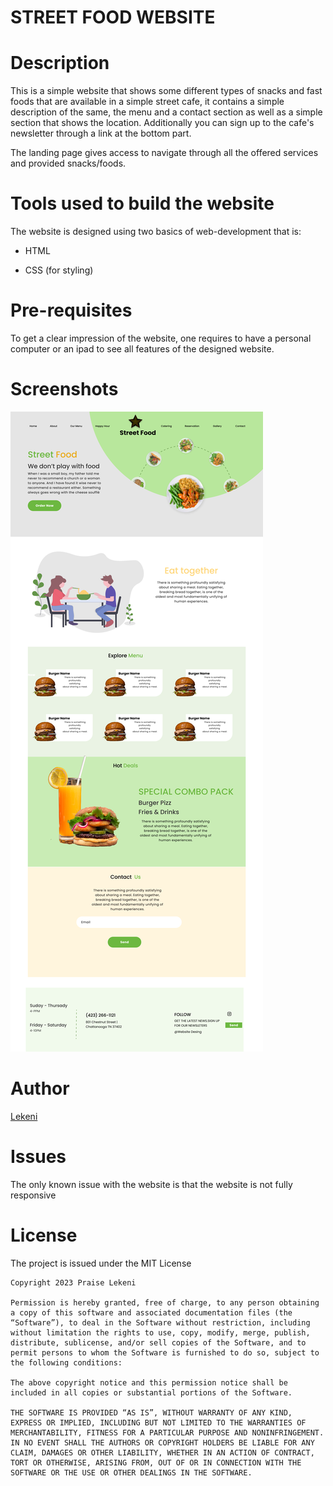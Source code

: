 # STREET FOOD WEBSITE

# Description

This is a simple website that shows some different types of snacks and fast foods that are available in a simple street cafe, it contains a simple description of the same, the menu and a contact section as well as a simple section that shows the location. Additionally you can sign up to the cafe's newsletter through a link at the bottom part.

The landing page gives access to navigate through all the offered services and provided snacks/foods.

# Tools used to build the website

The website is designed using two basics of web-development that is:

- HTML

- CSS (for styling)

# Pre-requisites

To get a clear impression of the website, one requires to have a personal computer or an ipad to see all features of the designed website.

# Screenshots

<img src="StreetFood.png">

# Author

[Lekeni](https://github.com/Lekeni)

# Issues

The only known issue with the website is that the website is not fully responsive

# License

The project is issued under the MIT License

```
Copyright 2023 Praise Lekeni

Permission is hereby granted, free of charge, to any person obtaining a copy of this software and associated documentation files (the “Software”), to deal in the Software without restriction, including without limitation the rights to use, copy, modify, merge, publish, distribute, sublicense, and/or sell copies of the Software, and to permit persons to whom the Software is furnished to do so, subject to the following conditions:

The above copyright notice and this permission notice shall be included in all copies or substantial portions of the Software.

THE SOFTWARE IS PROVIDED “AS IS”, WITHOUT WARRANTY OF ANY KIND, EXPRESS OR IMPLIED, INCLUDING BUT NOT LIMITED TO THE WARRANTIES OF MERCHANTABILITY, FITNESS FOR A PARTICULAR PURPOSE AND NONINFRINGEMENT. IN NO EVENT SHALL THE AUTHORS OR COPYRIGHT HOLDERS BE LIABLE FOR ANY CLAIM, DAMAGES OR OTHER LIABILITY, WHETHER IN AN ACTION OF CONTRACT, TORT OR OTHERWISE, ARISING FROM, OUT OF OR IN CONNECTION WITH THE SOFTWARE OR THE USE OR OTHER DEALINGS IN THE SOFTWARE.
```

